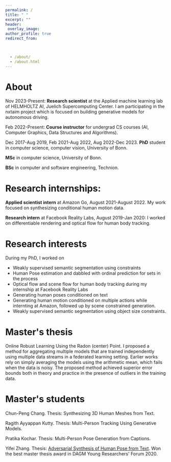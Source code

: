 ```yaml
---
permalink: /
title: " "
excerpt: ""
header:
 overlay_image:
author_profile: true
redirect_from: 


 
  - /about/
  - /about.html
---
```


About
======  
Nov 2023-Present: **Research scientist** at the Applied machine learning lab of HELMHOLTZ AI, Juelich Supercomputing Center. 
I am participating in the nxtaim project which is focused on building generative models for autonomous driving. 

Feb 2022-Present: **Course instructor** for undergrad CS courses (AI, Computer Graphics, Data Structures and Algorithms).

Dec 2017-Aug 2019, Feb 2021-Aug 2022, Aug 2022-Dec 2023. **PhD** student in computer science, computer vision, University of Bonn.

**MSc** in computer science, University of Bonn.

**BSc** in computer and software engineering, Technion. 

Research internships:
======
**Applied scientist intern** at Amazon Go, August 2021-August 2022. My work focused on synthesizing conditional human motion data.

**Research intern** at Facebook Reality Labs, August 2019-Jan 2020: I worked on differentiable rendering and optical flow for human body tracking. 

Research interests
======
During my PhD, I worked on 
- Weakly supervised semantic segmentation using constraints
- Human Pose estimation and dabbled with ordinal prediction for sets in the process
- Optical flow and scene flow for human body tracking during my internship at Facebook Reality Labs
- Generating human poses conditioned on text
- Generating human motion conditioned on multiple actions while internting at Amazon, followed up by scene constrained generation. 
- Weakly supervised semantic segmentation using object size constraints.  

Master's thesis
======
Online Robust Learning Using the Radon (center) Point. I proposed a method for aggregating multiple models that are trained independently using multiple data streams in a federated learning setting. Earlier works rely on simply averaging the models using the arithmetic mean, which fails when the data is noisy. The proposed method achieved superior error bounds both in theory and practice in the presence of outliers in the training data.


Master's students
======
Chun-Peng Chang. Thesis: Synthesizing 3D Human Meshes from Text.

Ragith Ayyappan Kutty. Thesis: Multi-Person Tracking Using Generative Models.

Pratika Kochar. Thesis: Multi-Person Pose Generation from Captions.

Yifei Zhang. Thesis: [Adversarial Synthesis of Human Pose from Text](https://arxiv.org/abs/2005.00340). Won the best master thesis award in DAGM Young Researchers' Forum 2020.
